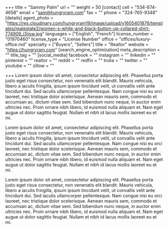 +++
title = "Sammy Palm"
url = ""
weight = 50
[contact]
cell = "534-674-4658"
email = "sam@hungryram.com"
fax = ""
phone = "324-765-9348"
[details]
agent_photo = "https://res.cloudinary.com/hungryram19/image/upload/v1605401876/templates/realestate2/women-s-white-and-black-button-up-collared-shirt-774909_i3jisw.jpg"
languages = ["English", "French"]
license_number = "01970460"
license_type = "License Number"
office = "offices/luxury-office.md"
specialty = ["Buyers", "Sellers"]
title = "Realtor"
website = "https://hungryram.com"
[search_engine_optimization]
meta_description = ""
title_tag = ""
[social_media]
facebook = ""
instagram = ""
linkedin = ""
pinterest = ""
realtor = ""
reddit = ""
redfin = ""
trulia = ""
twitter = ""
youtube = ""
zillow = ""

+++
Lorem ipsum dolor sit amet, consectetur adipiscing elit. Phasellus porta justo eget risus consectetur, non venenatis elit blandit. Mauris vehicula, libero a iaculis fringilla, ipsum ipsum tincidunt velit, ut convallis velit ante tincidunt dui. Sed iaculis ullamcorper pellentesque. Nam congue nisi eu orci laoreet, nec tristique dolor scelerisque. Aenean mauris sem, commodo et accumsan ac, dictum vitae sem. Sed bibendum nunc neque, in auctor enim ultricies nec. Proin ornare nibh libero, id euismod nulla aliquam et. Nam eget augue ut dolor sagittis feugiat. Nullam et nibh id lacus mollis laoreet eu et mi.

  
Lorem ipsum dolor sit amet, consectetur adipiscing elit. Phasellus porta justo eget risus consectetur, non venenatis elit blandit. Mauris vehicula, libero a iaculis fringilla, ipsum ipsum tincidunt velit, ut convallis velit ante tincidunt dui. Sed iaculis ullamcorper pellentesque. Nam congue nisi eu orci laoreet, nec tristique dolor scelerisque. Aenean mauris sem, commodo et accumsan ac, dictum vitae sem. Sed bibendum nunc neque, in auctor enim ultricies nec. Proin ornare nibh libero, id euismod nulla aliquam et. Nam eget augue ut dolor sagittis feugiat. Nullam et nibh id lacus mollis laoreet eu et mi.

  
Lorem ipsum dolor sit amet, consectetur adipiscing elit. Phasellus porta justo eget risus consectetur, non venenatis elit blandit. Mauris vehicula, libero a iaculis fringilla, ipsum ipsum tincidunt velit, ut convallis velit ante tincidunt dui. Sed iaculis ullamcorper pellentesque. Nam congue nisi eu orci laoreet, nec tristique dolor scelerisque. Aenean mauris sem, commodo et accumsan ac, dictum vitae sem. Sed bibendum nunc neque, in auctor enim ultricies nec. Proin ornare nibh libero, id euismod nulla aliquam et. Nam eget augue ut dolor sagittis feugiat. Nullam et nibh id lacus mollis laoreet eu et mi.